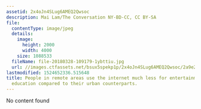 ```yaml
---
assetid: 2x4oJn4SLug6AMEQ2Qwsoc
description: Mai Lam/The Conversation NY-BD-CC, CC BY-SA
file:
  contentType: image/jpeg
  details:
    image:
      height: 2000
      width: 4000
    size: 1088533
  fileName: file-20180328-109179-1ybttiu.jpg
  url: //images.ctfassets.net/bsux5spekp1p/2x4oJn4SLug6AMEQ2Qwsoc/2a9e25f65441a748424a8f15d6f1a511/file-20180328-109179-1ybttiu.jpg
lastmodified: 1524652336.515648
title: People in remote areas use the internet much less for entertainment and formal
  education compared to their urban counterparts.
---
```

No content found